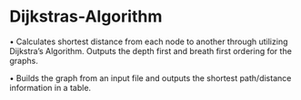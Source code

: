 # Dijkstras-Algorithm


• Calculates shortest distance from each node to another through utilizing Dijkstra’s Algorithm. Outputs
the depth first and breath first ordering for the graphs.

• Builds the graph from an input file and outputs the shortest path/distance information in a table.
